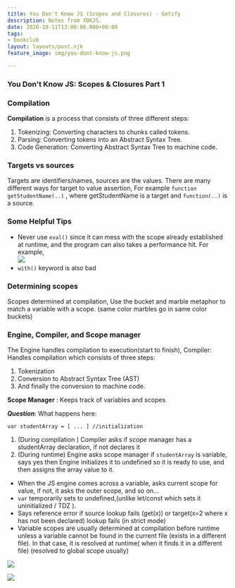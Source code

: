 ```yaml
---
title: You Don't Know JS (Scopes and Closures) - Getify
description: Notes from YDKJS.
date: 2020-10-11T13:00:00.000+00:00
tags:
- bookclub
layout: layouts/post.njk
feature_image: img/you-dont-know-js.png

---
```

### You Don't Know JS: Scopes & Closures Part 1

### Compilation

**Compilation** is a process that consists of three different steps:

1. Tokenizing: Converting characters to chunks called tokens.
2. Parsing: Converting tokens into an Abstract Syntax Tree.
3. Code Generation: Converting Abstract Syntax Tree to machine code.

### Targets vs sources

Targets are identifiers/names, sources are the values. There are many different ways for target to value assertion, For example `function getStudentName(..)` , where getStudentName is a target and `function(..)` is a source.

### Some Helpful Tips

* Never use `eval()` since it can mess with the scope already established at runtime, and the program can also takes a performance hit. For example,  
  ![](/img/unnamed.png)
* `with()` keyword is also bad

### Determining scopes

Scopes determined at compilation, Use the bucket and marble metaphor to match a variable with a scope. (same color marbles go in same color buckets)

### Engine, Compiler, and Scope manager

The Engine handles compilation to execution(start to finish), Compiler: Handles compilation which consists of three steps:

1. Tokenization
2. Conversion to Abstract Syntax Tree (AST)
3. And finally the conversion to machine code.

**Scope Manager** : Keeps track of variables and scopes

**_Question_**: What happens here:

    var studentArray = [ ... ] //initialization

1. (During compilation ) Compiler asks if scope manager has a studentArray declaration, if not declares it
2. (During runtime) Engine asks  scope manager if `studentArray` is variable, says yes then Engine initializes it to undefined so it is ready to use, and then assigns the array value to it.

* When the JS engine comes across a variable, asks current scope for value, if not, it asks the outer scope, and so on...
*  `var` temporarily sets to undefined,(unlike let/const which sets it uninitialized / TDZ ).
*  Says reference error if source lookup fails (get(x)) or target(x=2 where x has not been declared) lookup fails (in strict mode)
*  Variable scopes are usually determined at compilation before runtime unless a variable cannot be found in the current file (exists in a different file). In that case, it is resolved at runtime( when it finds it in a different file) (resolved to global scope usually)

![](https://keep.google.com/u/0/media/v2/16P__GInVbbaNKlDjjf-k4aW8ARWC1OyeeCXXRO-v5leSX3sAMzEHP7dU_LFqvkk/1iVr3WuBG3gxpeja8sQv7ACeSfXjyvz6Qea4-xEjYlr4te9VQ6lFIdJU6O0ryiw?accept=image/gif,image/jpeg,image/jpg,image/png,image/webp,audio/aac&sz=1126)

![](https://keep.google.com/u/0/media/v2/16P__GInVbbaNKlDjjf-k4aW8ARWC1OyeeCXXRO-v5leSX3sAMzEHP7dU_LFqvkk/1Bvu2z0tFGV6TsUjXvb44SuRXkT8sXujIeRYErklZTvzGrh_zl58gCEx2ikYM-g?accept=image/gif,image/jpeg,image/jpg,image/png,image/webp,audio/aac&sz=1044)